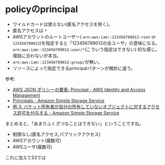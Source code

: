 # policyのprincipal

* ワイルドカードは使えない(匿名アクセスを除く)。
* 匿名アクセスは `*`
* AWSアカウントのルートユーザー(
    `arn:aws:iam::123456789012:root` or `123456789012`)を指定すると「123456789012の全ユーザ」の意味になる。
`arn:aws:iam::123456789012:user/*`(こういう指定はできない)
 的な感じ。理屈に合わないが本当。
* `arn:aws:iam::123456789012:group/`が無い。
* リソースによって指定できるprincipalパターンが微妙に違う。

参考:
* [AWS JSON ポリシーの要素: Principal \- AWS Identity and Access Management](https://docs.aws.amazon.com/ja_jp/IAM/latest/UserGuide/reference_policies_elements_principal.html)
* [Principals - Amazon Simple Storage Service](https://docs.aws.amazon.com/ja_jp/AmazonS3/latest/userguide/s3-bucket-user-policy-specifying-principal-intro.html)
* [例 3: バケット所有者が自分の所有していないオブジェクトに対するアクセス許可を付与する - Amazon Simple Storage Service](https://docs.aws.amazon.com/ja_jp/AmazonS3/latest/userguide/example-walkthroughs-managing-access-example3.html)


まとめると、「あまりふくざつなことはできない」ということですね。

* 制限なし(匿名アクセス,パブリックアクセス)
* AWSアカウント(複数可)
* AWSユーザ(複数可)

これに加えてS3では
